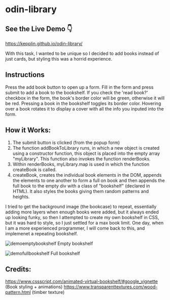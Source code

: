 # odin-library

## See the Live Demo 👇

https://kepplin.github.io/odin-library/

With this task, I wanted to be unique so I decided to add books instead of just cards, but styling this was a horrid experience.

## Instructions

Press the add book button to open up a form. Fill in the form and press submit to add a book to the bookshelf. If you check the 'read book?' checkbox in the form, the book's border color will be green, otherwise it will be red.
Pressing a book in the bookshelf toggles its border color.
Hovering over a book rotates it to display a cover with all the info you inputed into the form.

## How it Works:

1. The submit button is clicked (from the popup form)
2. The function addBookToLibrary runs, in which a new object is created using a constructor function, this object is placed into the empty array "myLibrary". This function also invokes the function renderBooks.
3. Within renderBooks, myLibrary.map is used in which the function createBook is called.
4. createBook, creates the individual book elements in the DOM, appends the elements to one another to form a full on book and then appends the full book to the empty div with a class of "bookshelf" (declared in HTML). It also styles the books giving them random patterns and heights.

I tried to get the background image (the bookcase) to repeat, essentially adding more layers when enough books were added, but it always ended up looking funky, so then I attempted to create my own bookshelf in CSS, but it was hard to style, so I just settled for a max book limit. One day, when I am a more experienced programmer, I will come back to this, and implemenet a repeating bookshelf.

![demoemptybookshelf](https://user-images.githubusercontent.com/107027281/211130123-1b449623-789f-4036-ab81-12fb294b1563.png)
Empty bookshelf

![demofullbookshelf](https://user-images.githubusercontent.com/107027281/211130373-13c7fb95-1927-4f3c-a4db-f8e449b6c345.png)
Full bookshelf

## Credits:

https://www.cssscript.com/animated-virtual-bookshelf/#google_vignette (Book styling + animations)
https://www.transparenttextures.com/wood-pattern.html (timber texture)
